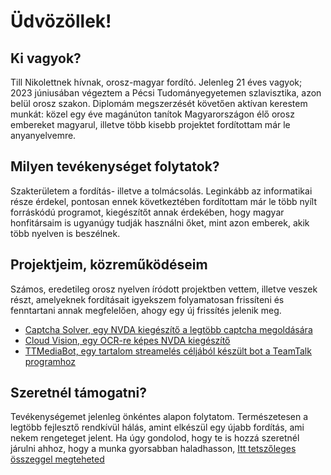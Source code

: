 # Üdvözöllek!

## Ki vagyok?

Till Nikolettnek hívnak, orosz-magyar fordító.
Jelenleg 21 éves vagyok; 2023 júniusában végeztem a Pécsi Tudományegyetemen szlavisztika, azon belül orosz szakon.
Diplomám megszerzését követően aktívan kerestem munkát: közel egy éve magánúton tanítok Magyarországon élő orosz embereket magyarul, illetve több kisebb projektet fordítottam már le anyanyelvemre.

## Milyen tevékenységet folytatok?

Szakterületem a fordítás- illetve a tolmácsolás. Leginkább az informatikai része érdekel, pontosan ennek következtében fordítottam már le több nyílt forráskódú programot, kiegészítőt annak érdekében, hogy magyar honfitársaim is ugyanúgy tudják használni őket, mint azon emberek, akik több nyelven is beszélnek.

## Projektjeim, közreműködéseim

Számos, eredetileg orosz nyelven íródott projektben vettem, illetve veszek részt, amelyeknek fordításait igyekszem folyamatosan frissíteni és fenntartani annak megfelelően, ahogy egy új frissítés jelenik meg.

* [Captcha Solver, egy NVDA kiegészítő a legtöbb captcha megoldására](captchasolver.md)
* [Cloud Vision, egy OCR-re képes NVDA kiegészítő](cloudvision.md)
* [TTMediaBot, egy tartalom streamelés céljából készült bot a TeamTalk programhoz](ttmediabot.md)

## Szeretnél támogatni?

Tevékenységemet jelenleg önkéntes alapon folytatom. Természetesen a legtöbb fejlesztő rendkívül hálás, amint elkészül egy újabb fordítás, ami nekem rengeteget jelent.
Ha úgy gondolod, hogy te is hozzá szeretnél járulni ahhoz, hogy a munka gyorsabban haladhasson,
[Itt tetszőleges összeggel megteheted](https://www.paypal.com/donate/?hosted_button_id=896KGPQTXTF96)

